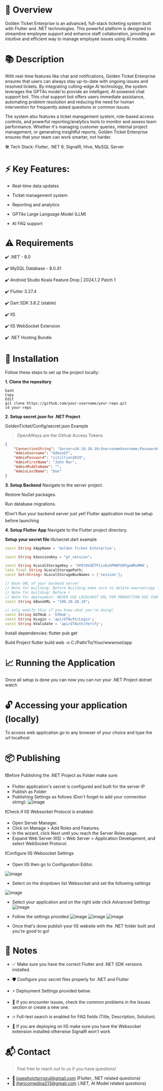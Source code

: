 📄 Overview
===========

Golden Ticket Enterprise is an advanced, full-stack ticketing system built with Flutter and .NET technologies. This powerful platform is designed to streamline employee support and enhance staff collaboration, providing an intuitive and efficient way to manage employee issues using AI models.

📚 Description
===========
With real-time features like chat and notifications, Golden Ticket Enterprise ensures that users can always stay up-to-date with ongoing issues and resolved tickets. By integrating cutting-edge AI technology, the system leverages the GPT4o model to provide an intelligent, AI-powered chat support bot. This chat support bot offers users immediate assistance, automating problem resolution and reducing the need for human intervention for frequently asked questions or common issues.

The system also features a ticket management system, role-based access controls, and powerful reporting/analytics tools to monitor and assess team performance. Whether it's managing customer queries, internal project management, or generating insightful reports, Golden Ticket Enterprise ensures that your team can work smarter, not harder.

🛠 Tech Stack: Flutter, .NET 8, SignalR, Hive, MySQL Server

⚡ Key Features:
===========
- Real-time data updates

- Ticket management system

- Reporting and analytics

- GPT4o Large Language Model (LLM) 

- AI FAQ support

⚠️ Requirements
===========
✔️ .NET - 8.0

✔️ MySQL Database - 8.0.41

✔️ Android Studio Koala Feature Drop | 2024.1.2 Patch 1

✔️ Flutter 3.27.4

✔️ Dart SDK 3.6.2 (stable)

✔️ IIS

✔️ IIS WebSocket Extension

✔️ .NET Hosting Bundle

🚀 Installation
===========
Follow these steps to set up the project locally:

**1. Clone the repository**
```
bash
Copy
Edit
git clone https://github.com/your-username/your-repo.git
cd your-repo
```
**2. Setup secret.json for .NET Project**

GoldenTicket/Config/secret.json Example
> OpenAIKeys are the Github Access Tokens
```json
{
    "ConnectionString": "Server=10.10.10.10;User=someUsername;Password=somePassword;Database=someDatabase;",
    "AdminUsername": "AdminGT",
    "AdminPassword": "citillion2019",
    "AdminFirstName": "John Mar",
    "AdminMiddleName": "",
    "AdminLastName": "Doe"
}
```

**3. Setup Backend**
Navigate to the server project.

Restore NuGet packages.

Run database migrations.

❗Don't Run your backend server just yet! Flutter application must be setup before launching

**4. Setup Flutter App**
Navigate to the Flutter project directory.

**Setup your secret file**
lib/secret.dart example
```dart
const String kAppName = 'Golden Ticket Enterprise';

const String kSessionKey = "gt_session";

const String kLocalStorageKey = 'VPOt8VdETP1ix6zhPN0FGRPgoWRuMMd';
late final String kLocalStoragePath;
const Set<String> kLocalStorageBoxNames = {'session'};

// Base URL of your backend server
// Note for building: Before Building make sure to delete wwwroot/app folder in your .NET folder, then build project the IP with your server IP
// Note for building: Before r
// Note for deployment: NEVER USE LOCALHOST URL FOR PRODUCTION USE YOUR SERVER IP
const String kBaseURL = "190.20.20.10";

// only modify this if you know what you're doing!
const String kGTHub = 'GTHub';
const String kLogin = 'api/GTAuth/Login';
const String kValidate = 'api/GTAuth/Verify';
```

Install dependencies:
flutter pub get

Build Project
flutter build web -o C:/Path/To/Your/wwwroot/app


📈 Running the Application
===========
Once all setup is done you can now you can run your .NET Project
dotnet watch

🔓 Accessing your application (locally)
===========
To access web application go to any browser of your choice and type the url
localhost

📦 Publishing
===========
❗Before Publishing the .NET Project as Folder make sure:
- Flutter application's secret is configured and built for the server IP
- Publish as Folder
- Publishing Settings as follows (Don't forget to add your connection string):
![image](https://github.com/user-attachments/assets/6edad5ca-7837-4514-b00c-f5750f17093f)

❗Check if IIS Websocket Protocol is enabled:
- Open Server Manager.
- Click on Manage > Add Roles and Features.
- In the wizard, click Next until you reach the Server Roles page.
- Expand Web Server (IIS) > Web Server > Application Development, and select WebSocket Protocol.


❗Configure IIS Websocket Settings
- Open IIS then go to Configuration Editor.

![image](https://github.com/user-attachments/assets/167faff1-b9dd-4e8d-8cca-07d1350f359c)

- Select on the dropdown list Websocket and set the following settings

![image](https://github.com/user-attachments/assets/747c3c81-ee08-40da-8c10-2feb4ad31ae0)

- Select your application and on the right side click Advanced Settings
![image](https://github.com/user-attachments/assets/efd24184-1738-43a4-a113-f4f1bcc992a3)

- Follow the settings provided
![image](https://github.com/user-attachments/assets/dc498605-f0f9-4aef-87d7-c1313ddbe958)
![image](https://github.com/user-attachments/assets/06050001-c659-431b-ba23-fff2291b675a)
![image](https://github.com/user-attachments/assets/49d86848-709d-44cb-bd54-11765a6388a8)

- Once that's done publish your IIS website with the .NET folder built and you're good to go!

📝 Notes
===========
- ✅ Make sure you have the correct Flutter and .NET SDK versions installed.

- 🛡️ Configure your secret files properly for .NET and Flutter

- ⚡ Deployment Settings provided below.

- 🐛 If you encounter issues, check the common problems in the Issues section or create a new one.

- 🔥 Full-text search is enabled for FAQ fields (Title, Description, Solution).

- 💽 If you are deploying on IIS make sure you have the Websocket extension installed otherwise SignalR won't work

📬 Contact
===========
> Feel free to reach out to us if you have questions!
- 📧 josephvictorrozul@gmail.com (Flutter, .NET related questions)
- 📧 jhericomedina213@gmail.com (.NET, AI Model related questions)
